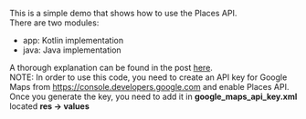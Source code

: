 This is a simple demo that shows how to use the Places API.  
There are two modules:  
* app: Kotlin implementation
* java: Java implementation

A thorough explanation can be found in the post [here](http://mobiledevhub.com/2018/11/24/android-how-to-display-nearby-places/).  
NOTE: In order to use this code, you need to create an API key for Google Maps from https://console.developers.google.com and enable Places API. 
Once you generate the key, you need to add it in **google_maps_api_key.xml** located **res -> values**

